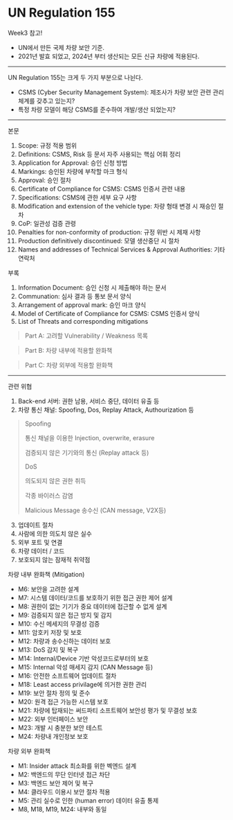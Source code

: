 # UN Regulation 155

Week3 참고! 
- UN에서 만든 국제 차량 보안 기준.
- 2021년 발효 되었고, 2024년 부터 생산되는 모든 신규 차량에 적용된다.

---

UN Regulation 155는 크게 두 가지 부분으로 나뉜다.

- CSMS (Cyber Security Management System): 제조사가 차량 보안 관련 관리 체계를 갖추고 있는지?
- 특정 차량 모델이 해당 CSMS를 준수하여 개발/생산 되었는지?

---

본문
1. Scope: 규정 적용 범위
2. Definitions: CSMS, Risk 등 문서 자주 사용되는 핵심 어휘 정리
3. Application for Approval: 승인 신청 방법
4. Markings: 승인된 차량에 부착할 마크 형식
5. Approval: 승인 절차
6. Certificate of Compliance for CSMS: CSMS 인증서 관련 내용
7. Specifications: CSMS에 관한 세부 요구 사항
8. Modification and extension of the vehicle type: 차량 형태 변경 시 재승인 절차
9. CoP: 일관성 검증 관령
10. Penalties for non-conformity of production: 규정 위반 시 제재 사항
11. Production definitively discontinued: 모델 생산중단 시 절차
12. Names and addresses of Technical Services & Approval Authorities: 기타 연락처

부록
1. Information Document: 승인 신청 시 제출해야 하는 문서
2. Communation: 심사 결과 등 통보 문서 양식
3. Arrangement of approval mark: 승인 마크 양식
4. Model of Certificate of Compliance for CSMS: CSMS 인증서 양식
5. List of Threats and corresponding mitigations
  > Part A: 고려할 Vulnerability / Weakness 목록

  > Part B: 차량 내부에 적용할 완화책

  > Part C: 차량 외부에 적용할 완화책

---

관련 위협
1. Back-end 서버: 권한 남용, 서비스 중단, 데이터 유출 등
2. 차량 통신 채널: Spoofing, Dos, Replay Attack, Authourization 등
> Spoofing
>
> 통신 채널을 이용한 Injection, overwrite, erasure
> 
> 검증되지 않은 기기와의 통신 (Replay attack 등)
> 
> DoS
> 
> 의도되지 않은 권한 취득
>
> 각종 바이러스 감염
> 
> Malicious Message 송수신 (CAN message, V2X등)
> 
3. 업데이트 절차
4. 사람에 의한 의도치 않은 실수
5. 외부 포트 및 연결
6. 차량 데이터 / 코드
7. 보호되지 않는 잠재적 취약점

차량 내부 완화책 (Mitigation)
- M6: 보안을 고려한 설계
- M7: 시스템 데이터/코드를 보호하기 위한 접근 권한 제어 설계
- M8: 권한이 없는 기기가 중요 데이터에 접근할 수 없게 설계
- M9: 검증되지 않은 접근 방지 및 감지
- M10: 수신 메세지의 무결성 검증
- M11: 암호키 저장 및 보호
- M12: 차량과 송수신하는 데이터 보호
- M13: DoS 감지 및 복구
- M14: Internal/Device 기반 악성코드로부터의 보호
- M15: Internal 악성 매세지 감지 (CAN Message 등)
- M16: 안전한 소프트웨어 업데이트 절차
- M18: Least access privilage에 의거한 권한 관리
- M19: 보안 절차 정의 및 준수
- M20: 원격 접근 가능한 시스템 보호
- M21: 차량에 탑재되는 써드파티 소프트웨어 보안성 평가 및 무결성 보호
- M22: 외부 인터페이스 보안
- M23: 개발 시 충분한 보안 테스트
- M24: 차량내 개인정보 보호

차량 외부 완화책
- M1: Insider attack 최소화를 위한 벡엔드 설계
- M2: 백엔드의 무단 인터넷 접근 차단
- M3: 백엔드 보안 제어 및 복구
- M4: 클라우드 이용시 보안 절차 적용
- M5: 관리 실수로 인한 (human error) 데이터 유출 통제
- M8, M18, M19, M24: 내부와 동일
